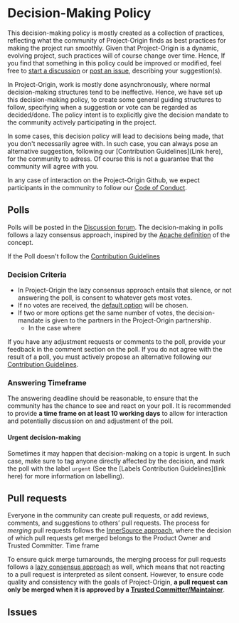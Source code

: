 # Decision-Making Policy 

This decision-making policy is mostly created as a collection of practices, reflecting what the community of Project-Origin finds as best practices for making the project run smoothly. Given that Project-Origin is a dynamic, evolving project, such practices will of course change over time. 
Hence, If you find that something in this policy could be improved or modified, feel free to [start a discussion](https://github.com/project-origin/origin-collaboration/discussions) or [post an issue](https://github.com/project-origin/origin-collaboration/issues/new/choose), describing your suggestion(s). 

In Project-Origin, work is mostly done asynchronously, where normal decision-making structures tend to be ineffective. 
Hence, we have set up this decision-making policy, to create some general guiding structures to follow, specifying when a suggestion or vote can be regarded as decided/done. 
The policy intent is to explicitly give the decision mandate to the community actively participating in the project. 

In some cases, this decision policy will lead to decisions being made, that you don't necessarily agree with. 
In such case, you can always pose an alternative suggestion, following our [Contribution Guidelines](Link here), for the community to adress. 
Of course this is not a guarantee that the community will agree with you.

In any case of interaction on the Project-Origin Github, we expect participants in the community to follow our [Code of Conduct](https://github.com/project-origin/.github/blob/main/CODE_OF_CONDUCT.md). 

[//]: # (Note that "Contribution Guideline" is linked a lot. This document will be created asap)


## Polls
Polls will be posted in the [Discussion forum](https://github.com/project-origin/origin-collaboration/discussions).
The decision-making in polls follows a lazy consensus approach, inspired by the [Apache definition](https://community.apache.org/committers/lazyConsensus.html) of the concept. 

If the Poll doesn't follow the [Contribution Guidelines](link-here)

### Decision Criteria
- In Project-Origin the lazy consensus approach entails that silence, or not answering the poll, is consent to whatever gets most votes. 
- If no votes are received, the [default option](contribution-guideline-link-here) will be chosen.
- If two or more options get the same number of votes, the decision-mandate is given to the partners in the Project-Origin partnership.  
  - In the case where 

If you have any adjustment requests or comments to the poll, provide your feedback in the comment section on the poll. 
If you do not agree with the result of a poll, you must actively propose an alternative following our [Contribution Guidelines](link-here).  

### Answering Timeframe
The answering deadline should be reasonable, to ensure that the community has the chance to see and react on your poll. It is recommended to provide **a time frame on at least 10 working days** to allow for interaction and potentially discussion on and adjustment of the poll. 

#### Urgent decision-making
Sometimes it may happen that decision-making on a topic is urgent. In such case, make sure to tag anyone directly affected by the decision, and mark the poll with the label `urgent` (See the [Labels Contribution Guidelines](link here) for more information on labelling).

## Pull requests 
Everyone in the community can create pull requests, or add reviews, comments, and suggestions to others’ pull requests. The process for _merging_ pull requests follows the [InnerSource approach]( https://github.com/project-origin/origin-collaboration/blob/main/guides/innersource-short-role-descriptions.md#what-is-the-working-process-using-the-three-roles), where the decision of which pull requests get merged belongs to the Product Owner and Trusted Committer. 
Time frame

To ensure quick merge turnarounds, the merging process for pull requests follows a [lazy consensus approach](link-here) as well, which means that not reacting to a pull request is interpreted as silent consent. However, to ensure code quality and consistency with the goals of Project-Origin, **a pull request can only be merged when it is approved by a [Trusted Committer/Maintainer](link-here)**.

## Issues


